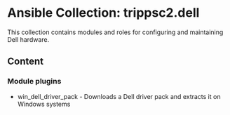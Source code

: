 # Ansible Collection: trippsc2.dell

This collection contains modules and roles for configuring and maintaining Dell hardware.

## Content

### Module plugins

- win_dell_driver_pack - Downloads a Dell driver pack and extracts it on Windows systems
